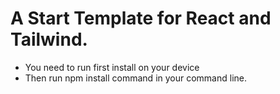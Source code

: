 # A Start Template for React and Tailwind.

- You need to run first install on your device
- Then run npm install command in your command line.
